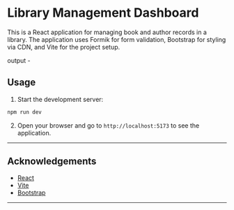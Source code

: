 # Library Management Dashboard

This is a React application for managing book and author records in a library. The application uses Formik for form validation, Bootstrap for styling via CDN, and Vite for the project setup.

output - 

## Usage

1. Start the development server:

```bash
npm run dev
```

2. Open your browser and go to `http://localhost:5173` to see the application.

---

## Acknowledgements

- [React](https://reactjs.org/)
- [Vite](https://vitejs.dev)
- [Bootstrap](https://getbootstrap.com/)

---
